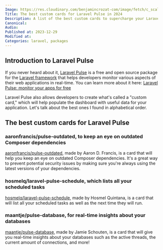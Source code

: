 ```yaml
---
Image: https://res.cloudinary.com/benjamincrozat-com/image/fetch/c_scale,f_webp,q_auto,w_1200/https://github.com/benjamincrozat/content/assets/3613731/b5374afd-d9e6-4bf8-8241-8b5f3358b539
Title: The best custom cards for Laravel Pulse in 2024
Description: A list of the best custom cards to supercharge your Laravel Pulse dashboard in 2024.
Canonical: 
Audio:
Published at: 2023-12-29
Modified at: 
Categories: laravel, packages
---
```


## Introduction to Laravel Pulse

If you never heard about it, [Laravel Pulse](https://pulse.laravel.com) is a free and open source package for the [Laravel framework](https://laravel.com) that helps developers monitor various aspects of their web applications in real-time. You can learn more about it here: [Laravel Pulse: monitor your apps for free](/laravel-pulse)

Laravel Pulse also allows developers to create what's called a "custom card," which will help populate the dashboard with useful data for your application. Let's talk about the best ones I found in alphabetical order.

## The best custom cards for Laravel Pulse

### aaronfrancis/pulse-outdated, to keep an eye on outdated Composer dependencies

[aaronfrancis/pulse-outdated](https://github.com/aaronfrancis/pulse-outdated), made by Aaron D. Francis, is a card that will help you keep an eye on outdated Composer dependencies. It's a great way to prevent potential security issues by making sure you're always using the latest versions of your dependencies.

### hosmelq/laravel-pulse-schedule, which lists all your scheduled tasks

[hosmelq/laravel-pulse-schedule](https://github.com/hosmelq/laravel-pulse-schedule), made by Hosmel Quintana, is a card that will list all your scheduled tasks as well as the next time they will run.

### maantje/pulse-database, for real-time insights about your databases

[maantje/pulse-database](https://github.com/maantje/pulse-database), made by Jamie Schouten, is a card that will give you real-time insights about your databases such as the active threads, the current amount of connections, and more!
